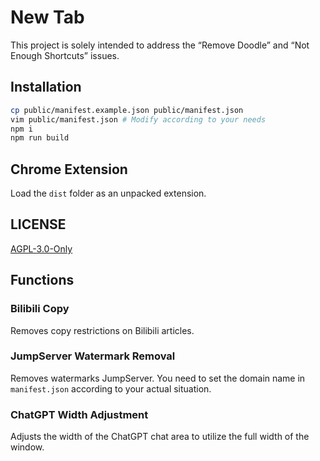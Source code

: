 # New Tab

This project is solely intended to address the “Remove Doodle” and “Not Enough Shortcuts” issues.

## Installation

```zsh
cp public/manifest.example.json public/manifest.json
vim public/manifest.json # Modify according to your needs
npm i
npm run build
```

## Chrome Extension

Load the `dist` folder as an unpacked extension.

## LICENSE

[AGPL-3.0-Only](LICENSE)

## Functions

### Bilibili Copy

Removes copy restrictions on Bilibili articles.

### JumpServer Watermark Removal

Removes watermarks JumpServer. You need to set the domain name in `manifest.json` according to your actual situation.

### ChatGPT Width Adjustment

Adjusts the width of the ChatGPT chat area to utilize the full width of the window.
